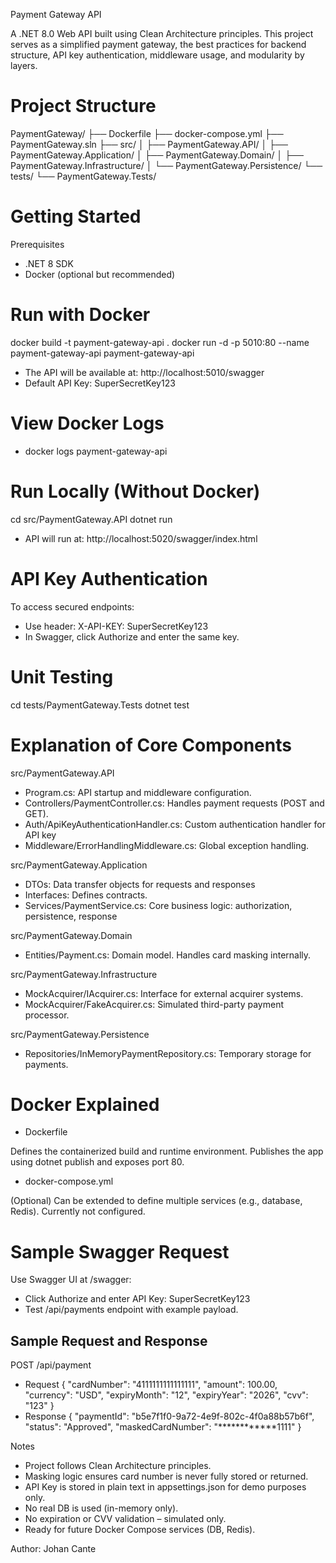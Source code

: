 Payment Gateway API

A .NET 8.0 Web API built using Clean Architecture principles. This project serves as a simplified payment gateway, the best practices for backend structure, API key authentication, middleware usage, and modularity by layers.

# Project Structure

PaymentGateway/
├── Dockerfile
├── docker-compose.yml
├── PaymentGateway.sln
├── src/
│   ├── PaymentGateway.API/
│   ├── PaymentGateway.Application/
│   ├── PaymentGateway.Domain/
│   ├── PaymentGateway.Infrastructure/
│   └── PaymentGateway.Persistence/
└── tests/
    └── PaymentGateway.Tests/

# Getting Started

Prerequisites

- .NET 8 SDK
- Docker (optional but recommended)

# Run with Docker

docker build -t payment-gateway-api .
docker run -d -p 5010:80 --name payment-gateway-api payment-gateway-api

- The API will be available at: http://localhost:5010/swagger
- Default API Key: SuperSecretKey123

# View Docker Logs

- docker logs payment-gateway-api

# Run Locally (Without Docker)

cd src/PaymentGateway.API
dotnet run

- API will run at: http://localhost:5020/swagger/index.html

# API Key Authentication

To access secured endpoints:

- Use header: X-API-KEY: SuperSecretKey123
- In Swagger, click Authorize and enter the same key.

# Unit Testing

cd tests/PaymentGateway.Tests
dotnet test

# Explanation of Core Components

src/PaymentGateway.API

- Program.cs: API startup and middleware configuration.
- Controllers/PaymentController.cs: Handles payment requests (POST and GET).
- Auth/ApiKeyAuthenticationHandler.cs: Custom authentication handler for API key
- Middleware/ErrorHandlingMiddleware.cs: Global exception handling.

src/PaymentGateway.Application

- DTOs: Data transfer objects for requests and responses
- Interfaces: Defines contracts.
- Services/PaymentService.cs: Core business logic: authorization, persistence, response

src/PaymentGateway.Domain

- Entities/Payment.cs: Domain model. Handles card masking internally.

src/PaymentGateway.Infrastructure

- MockAcquirer/IAcquirer.cs: Interface for external acquirer systems.
- MockAcquirer/FakeAcquirer.cs: Simulated third-party payment processor.

src/PaymentGateway.Persistence

- Repositories/InMemoryPaymentRepository.cs: Temporary storage for payments.


# Docker Explained

- Dockerfile

Defines the containerized build and runtime environment. Publishes the app using dotnet publish and exposes port 80.

- docker-compose.yml

(Optional) Can be extended to define multiple services (e.g., database, Redis). Currently not configured.

# Sample Swagger Request

Use Swagger UI at /swagger:

- Click Authorize and enter API Key: SuperSecretKey123
- Test /api/payments endpoint with example payload.

## Sample Request and Response

POST /api/payment
- Request
{
  "cardNumber": "4111111111111111",
  "amount": 100.00,
  "currency": "USD",
  "expiryMonth": "12",
  "expiryYear": "2026",
  "cvv": "123"
}
- Response 
{
  "paymentId": "b5e7f1f0-9a72-4e9f-802c-4f0a88b57b6f",
  "status": "Approved",
  "maskedCardNumber": "************1111"
}

Notes

- Project follows Clean Architecture principles.
- Masking logic ensures card number is never fully stored or returned.
- API Key is stored in plain text in appsettings.json for demo purposes only.
- No real DB is used (in-memory only).
- No expiration or CVV validation – simulated only.
- Ready for future Docker Compose services (DB, Redis).

Author: Johan Cante

